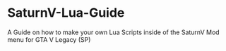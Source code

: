 # SaturnV-Lua-Guide
A Guide on how to make your own Lua Scripts inside of the SaturnV Mod menu for GTA V Legacy (SP)
